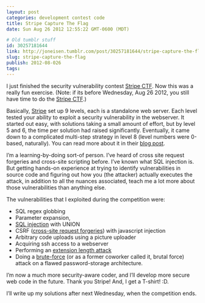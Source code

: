```yaml
---
layout: post
categories: development contest code
title: Stripe Capture The Flag
date: Sun Aug 26 2012 12:55:22 GMT-0600 (MDT)

# Old tumblr stuff
id: 30257181644
link: http://joneisen.tumblr.com/post/30257181644/stripe-capture-the-flag
slug: stripe-capture-the-flag
publish: 2012-08-026
tags:
---
```



I just finished the security vulnerability contest [Stripe CTF](https://stripe.com/blog/capture-the-flag-20). Now this was a really fun exercise. (Note: if its before Wednesday, Aug 26 2012, you still have time to do the [Stripe CTF](https://stripe-ctf.com).)

Basically, [Stripe](http://stripe.com) set up 9 levels, each is a standalone web server. Each level tested your ability to exploit a security vulnerability in the webserver. It started out easy, with solutions taking a small amount of effort, but by level 5 and 6, the time per solution had raised significantly. Eventually, it came down to a complicated multi-step strategy in level 8 (level numbers were
0-based, naturally). You can read more about it in their [blog post](https://stripe.com/blog/capture-the-flag-20).

I’m a learning-by-doing sort-of person. I’ve heard of cross site request forgeries and cross-site scripting before. I’ve known what SQL injection is. But getting hands-on experience at trying to identify vulnerabilities in source code and figuring out how you (the attacker) actually executes the attack, in addition to all the nuances associated, teach me a lot more about those vulnerabilities than anything else.

The vulnerabilities that I exploited during the competition were:

-   SQL regex globbing
-   Parameter expansion,
-   [SQL injection](http://en.wikipedia.org/wiki/SQL_injection) with
    UNION
-   CSRF ([cross-site request
    forgeries](http://en.wikipedia.org/wiki/Cross-site_request_forgery))
    with javascript injection
-   Arbitrary code uploads using a picture uploader
-   Acquiring ssh access to a webserver
-   Performing an [extension length
    attack](https://blog.whitehatsec.com/hash-length-extension-attacks/)
-   Doing a
    [brute-force](http://en.wikipedia.org/wiki/Brute-force_attack) (or
    as a former coworker called it, brutal force) attack on a flawed
    password-storage architecture.

I’m now a much more security-aware coder, and I’ll develop more secure web code in the future. Thank you Stripe! And, I get a T-shirt! :D.

I’ll write up my solutions after next Wednesday, when the competition ends.

